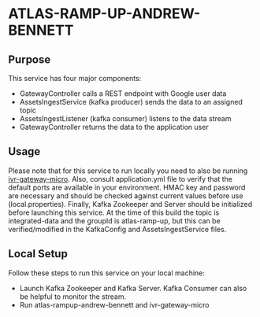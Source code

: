 # ATLAS-RAMP-UP-ANDREW-BENNETT

## Purpose

This service has four major components:
 * GatewayController calls a REST endpoint with Google user data
 * AssetsIngestService (kafka producer) sends the data to an assigned topic
 * AssetsIngestListener (kafka consumer) listens to the data stream
 * GatewayController returns the data to the application user

## Usage

Please note that for this service to run locally you need to also be running [ivr-gateway-micro](https://bitbucket.org/bettercloud/ivr-gateway-micro/src/continuous/).
Also, consult application.yml file to verify that the default ports are available in your environment. HMAC key and password are necessary and should be checked against current values before use (local.properties). Finally, Kafka Zookeeper and Server should be initialized before launching this service. At the time of this build the topic is integrated-data and the groupId is atlas-ramp-up, but this can be verified/modified in the KafkaConfig and AssetsIngestService files.



## Local Setup

Follow these steps to run this service on your local machine:
 * Launch Kafka Zookeeper and Kafka Server. Kafka Consumer can also be helpful to monitor the stream.
 * Run atlas-rampup-andrew-bennett and ivr-gateway-micro

